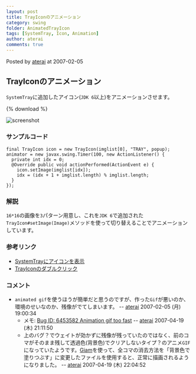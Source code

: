 ```yaml
---
layout: post
title: TrayIconのアニメーション
category: swing
folder: AnimatedTrayIcon
tags: [SystemTray, Icon, Animation]
author: aterai
comments: true
---
```


Posted by [aterai](http://terai.xrea.jp/aterai.html) at 2007-02-05

## TrayIconのアニメーション
`SystemTray`に追加したアイコン(`JDK 6`以上)をアニメーションさせます。

{% download %}

![screenshot](https://lh5.googleusercontent.com/_9Z4BYR88imo/TQTHtWabBgI/AAAAAAAAARk/J0ExgthCnn4/s800/AnimatedTrayIcon.png)

### サンプルコード
<pre class="prettyprint"><code>final TrayIcon icon = new TrayIcon(imglist[0], "TRAY", popup);
animator = new javax.swing.Timer(100, new ActionListener() {
  private int idx = 0;
  @Override public void actionPerformed(ActionEvent e) {
    icon.setImage(imglist[idx]);
    idx = (idx + 1 + imglist.length) % imglist.length;
  }
});
</code></pre>

### 解説
`16*16`の画像を`3`パターン用意し、これを`JDK 6`で追加された`TrayIcon#setImage(Image)`メソッドを使って切り替えることでアニメーションしています。

### 参考リンク
- [SystemTrayにアイコンを表示](http://terai.xrea.jp/Swing/SystemTray.html)
- [TrayIconのダブルクリック](http://terai.xrea.jp/Swing/ClickTrayIcon.html)

<!-- dummy comment line for breaking list -->

### コメント
- `animated gif`を使うほうが簡単だと思うのですが、作った`Gif`が悪いのか、環境のせいなのか、残像がでてしまいます。 -- [aterai](http://terai.xrea.jp/aterai.html) 2007-02-05 (月) 19:00:34
    - メモ: [Bug ID: 6453582 Animation gif too fast](http://bugs.sun.com/bugdatabase/view_bug.do?bug_id=6453582) -- [aterai](http://terai.xrea.jp/aterai.html) 2007-04-19 (木) 21:11:50
    - 上のバグ？でウェイトが効かずに残像が残っていたのではなく、前のコマがそのまま残して透過色(背景色)でクリアしないタイプ？のアニメ`GIF`になっていたようです。[Giam](http://homepage3.nifty.com/furumizo/giamd.htm)を使って、全コマの消去方法を「背景色で塗りつぶす」に変更したファイルを使用すると、正常に描画されるようになりました。 -- [aterai](http://terai.xrea.jp/aterai.html) 2007-04-19 (木) 22:04:52

<!-- dummy comment line for breaking list -->

